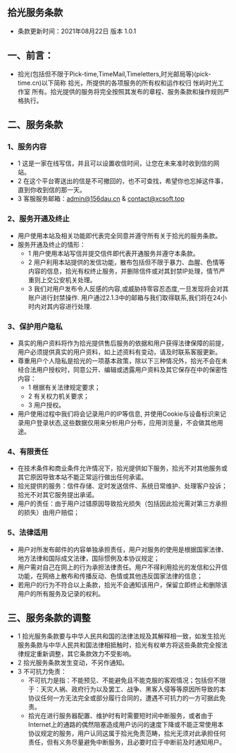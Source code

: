 ## 拾光服务条款

- 条款更新时间：2021年08月22日 版本 1.0.1

## 一、前言： 
 - 拾光(包括但不限于Pick-time,TimeMail,Timeletters,时光邮局等)(pick-time.cn)以下简称 拾光，所提供的各项服务的所有权和运作权归 怅屿时光工作室 所有。拾光提供的服务将完全按照其发布的章程、服务条款和操作规则严格执行。

## 二、服务条款
### 1、服务内容
 - 1 这是一家在线写信，并且可以设置收信时间，让您在未来准时收到信的网站。
 - 2 在这个平台寄送出的信是不可撤回的，也不可查找，希望你也忘掉这件事，直到你收到信的那一天。
 - 3 客服服务邮箱：admin@156dau.cn & contact@xcsoft.top

### 2、服务开通及终止 
- 用户使用本站及相关功能即代表完全同意并遵守所有关于拾光的服务条款。
- 服务开通及终止的情形： 
  - 1 用户使用本站写信并提交信件即代表开通服务并遵守本条款。
  - 2 用户利用本站提供的发信功能，散布包括但不限于暴力、血腥、色情等内容的信息，拾光有权终止服务，并删除信件或对其封禁IP处理，情节严重则上交公安机关处理。
  - 3 我们对用户发布令人反感的内容,或威胁持零容忍态度,一旦发现将会对其账户进行封禁操作. 用户通过2.1.3中的邮箱与我们取得联系,我们将在24小时内对其内容进行处理.

### 3、保护用户隐私
- 真实的用户资料将作为拾光提供售后服务的依据和用户获得法律保障的前提，用户必须提供真实的用户资料，如上述资料有变动，请及时联系客服更新。
- 尊重用户个人隐私是拾光的一项基本政策，除以下三种情况外，拾光不会在未经合法用户授权时，同意公开、编辑或透露用户资料及其它保存在中的保密性内容：
  - 1 根据有关法律规定要求；
  - 2 有关权力机关要求；
  - 3 用户授权。 
- 用户使用过程中我们将会记录用户的IP等信息, 并使用Cookie与设备标识来记录用户登录状态,这些数据仅用来分析用户分布，应用浏览量，不会做其他用途。

### 4、有限责任

- 在技术条件和商业条件允许情况下，拾光提供如下服务，拾光不对其他服务或其它原因导致本站不能正常运行做出任何承诺。
- 拾光提供的服务：信件存储、定时发送信件、系统日常维护、处理客户投诉；拾光不对其它服务提出承诺。
- 用户的责任：由于用户过错原因导致拾光损失（包括因此拾光需对第三方承担的损失）由用户赔偿； 

### 5、法律适用
- 用户对所发布邮件的内容单独承担责任，用户对服务的使用是根据国家法律、地方法律和国际成文法律，国际惯例及本协议规定；
- 用户需对自己在网上的行为承担法律责任。用户不得利用拾光的发信和公开信功能，在网络上散布和传播反动、色情或其他违反国家法律的信息；
- 若用户的行为不符合以上条款，拾光不会通知该用户，保留立即终止和删除该用户的所有服务及记录的权利。 


## 三、服务条款的调整
- 1 拾光服务条款要与中华人民共和国的法律法规及其解释相一致，如发生拾光服务条款与中华人民共和国法律相抵触时，拾光有权单方将这些条款完全按法律规定重新调整，其它条款效力不受影响。
- 2 拾光服务条款发生变动，不另作通知。
- 3 不可抗力免责：
  - 不可抗力是指：不能预见、不能避免且不能克服的客观情况；包括但不限于：天灾人祸、政府行为以及罢工、战争、黑客入侵等等原因所导致的本协议任何一方无法完全或部分履行合同的，遭遇不可抗力的一方可据此免责。
  - 拾光在进行服务器配置、维护时有时需要短时间中断服务，或者由于Internet上的通路的偶然阻塞造成用户访问的速度下降或不能正常使用本协议规定的服务，用户认同这属于拾光免责范畴，拾光无须对此承担任何责任，但有义务尽量避免中断服务，且必要时应于中断前及时通知用户。



